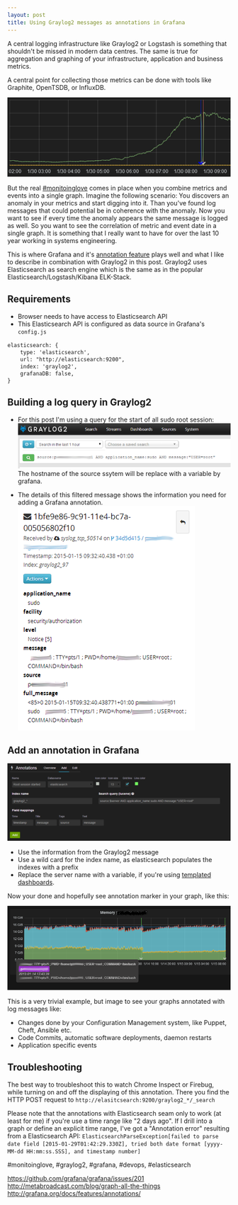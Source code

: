 ```yaml
---
layout: post
title: Using Graylog2 messages as annotations in Grafana
---
```


A central logging infrastructure like Graylog2 or Logstash is something that shouldn't be missed in modern data centres. 
The same is true for aggregation and graphing of your infrastructure, application and business metrics. 

A central point for collecting those metrics can be done with tools like Graphite, OpenTSDB, or InfluxDB.  

![Graph showing a dropped metric an two annotations](/public/img/grafana_annotation_demo.png)

But the real [#monitoinglove](https://twitter.com/hashtag/monitoringlove) comes in place when you combine metrics and events into a single graph. 
Imagine the following scenario: You discovers an anomaly in your metrics and start digging into it.
Than you've found log messages that could potential be in coherence with the anomaly. 
Now you want to see if every time the anomaly appears the same message is logged as well. 
So you want to see the correlation of metric and event date in a single graph. 
It is something that I really want to have for over the last 10 year working in systems engineering. 

This is where Grafana and it's [annotation feature](http://grafana.org/docs/features/annotations/) plays well and what I like to describe in combination with Graylog2 in this post. 
Graylog2 uses Elasticsearch as search engine which is the same as in the popular Elasticsearch/Logstash/Kibana ELK-Stack. 

## Requirements

* Browser needs to have access to Elasticsearch API
* This Elasticsearch API is configured as data source in Grafana's ```config.js```

```
elasticsearch: {
    type: 'elasticsearch',
    url: "http://elasticsearch:9200",
    index: 'graylog2',
    grafanaDB: false,
}
```

## Building a log query in Graylog2

* For this post I'm using a query for the start of all sudo root session:
![Graylog2 query dialog](/public/img/graylog_query.png)
  The hostname of the source ssytem will be replace with a variable by grafana. 

* The details of this filtered message shows the information you need for adding a Grafana annotation. 
![Details of a Graylog2 message](/public/img/graylog_message.png)

## Add an annotation in Grafana 

![Add annotation with specific settings for Graylog2 query](/public/img/grafana_annotations.png)
* Use the information from the Graylog2 message 
* Use a wild card for the index name, as elasticsearch populates the indexes with a prefix
* Replace the server name with a variable, if you're using [templated dashboards](http://grafana.org/docs/features/templated_dashboards/). 

Now your done and hopefully see annotation marker in your graph, like this:

![Memory usage graph with an annotation marker showing a sudo root session was started](/public/img/annotated_memory_graph.png)

This is a very trivial example, but image to see your graphs annotated with log messages like: 
* Changes done by your Configuration Management system, like Puppet, Cheft, Ansible etc. 
* Code Commits, automatic software deployments, daemon restarts
* Application specific events


## Troubleshooting 

The best way to troubleshoot this to watch Chrome Inspect or Firebug, while turning on and off the displaying of this annotation. 
There you find the HTTP POST request to ```http://elasitcsearch:9200/graylog2_*/_search```

Please note that the annotations with Elasticsearch seam only to work (at least for me) if you're use a time range like "2 days ago". 
If I drill into a graph or define an explicit time range, I've got a "Annotation error" resulting from a Elasticsearch API: ```ElasticsearchParseException[failed to parse date field [2015-01-29T01:42:29.330Z], tried both date format [yyyy-MM-dd HH:mm:ss.SSS], and timestamp number]```
 

#monitoinglove, #graylog2, #grafana, #devops, #elasticsearch

https://github.com/grafana/grafana/issues/201
http://metabroadcast.com/blog/graph-all-the-things
http://grafana.org/docs/features/annotations/